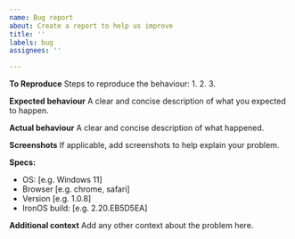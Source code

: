 ```yaml
---
name: Bug report
about: Create a report to help us improve
title: ''
labels: bug
assignees: ''

---
```


**To Reproduce**
Steps to reproduce the behaviour:
1. 
2.
3.

**Expected behaviour**
A clear and concise description of what you expected to happen.

**Actual behaviour**
A clear and concise description of what happened.

**Screenshots**
If applicable, add screenshots to help explain your problem.

**Specs:**
 - OS: [e.g. Windows 11]
 - Browser [e.g. chrome, safari]
 - Version [e.g. 1.0.8]
 - IronOS build: [e.g. 2.20.EB5D5EA]

**Additional context**
Add any other context about the problem here.
